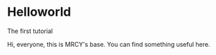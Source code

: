 # Helloworld
The first tutorial

Hi, everyone, this is MRCY's base.
You can find something useful here.
